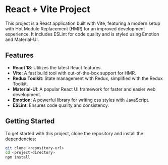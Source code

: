 # React + Vite Project

This project is a React application built with Vite, featuring a modern setup with Hot Module Replacement (HMR) for an improved development experience. It includes ESLint for code quality and is styled using Emotion and Material-UI.

## Features

- **React 18**: Utilizes the latest React features.
- **Vite**: A fast build tool with out-of-the-box support for HMR.
- **Redux Toolkit**: State management with Redux, simplified with the Redux Toolkit.
- **Material-UI**: A popular React UI framework for faster and easier web development.
- **Emotion**: A powerful library for writing css styles with JavaScript.
- **ESLint**: Ensures code quality and consistency.

## Getting Started

To get started with this project, clone the repository and install the dependencies:

```sh
git clone <repository-url>
cd <project-directory>
npm install
